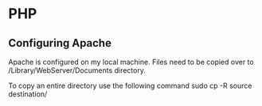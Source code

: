 # PHP

## Configuring Apache

Apache is configured on my local machine. Files need to be copied over to /Library/WebServer/Documents directory.

To copy an entire directory use the following command
sudo cp -R source destination/
